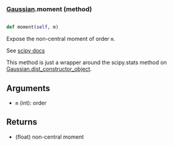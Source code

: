 ### [Gaussian](Gaussian.md).moment (method)


```py

def moment(self, m)

```



Expose the non-central moment of order `m`.

See [scipy docs](https://docs.scipy.org/doc/scipy/reference/generated/scipy.stats.rv_continuous.moment.html)

This method is just a wrapper around the scipy.stats method on
[Gaussian.dist_constructor_object](Gaussian.dist_constructor_object.md).

Arguments
----------
* `m` (int): order

Returns
---------
* (float) non-central moment

